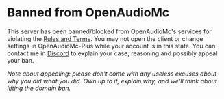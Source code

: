 # Banned from OpenAudioMc
This server has been banned/blocked from OpenAudioMc's services for violating the [Rules and Terms](https://github.com/Mindgamesnl/OpenAudioMc/blob/master/LICENCE_and_PRIVACY.md). You may not open the client or change settings in OpenAudioMc-Plus while your account is in this state. 
You can contact me in [Discord](https://discord.openaudiomc.net/) to explain your case, reasoning and possibly appeal your ban.  

*Note about appealing: please don't come with any useless excuses about why you did what you did. Own up to it, explain why, and we'll think about lifting the domain ban.*  
